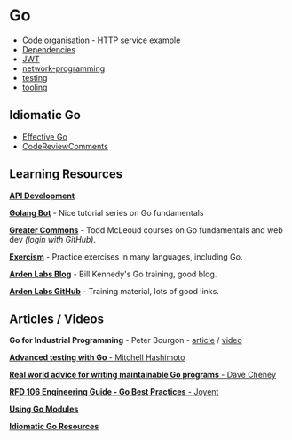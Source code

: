 # Go

- [Code organisation](./code-organisation/) - HTTP service example
- [Dependencies](./dependencies/)
- [JWT](./jwt/)
- [network-programming](./network-programming/)
- [testing](./testing/)
- [tooling](./tooling/)

## Idiomatic Go

- [Effective Go](https://golang.org/doc/effective_go.html)
- [CodeReviewComments](https://github.com/golang/go/wiki/CodeReviewComments)
 
## Learning Resources

**[API Development](https://leanpub.com/b/golang-app-bundle)**

**[Golang Bot](https://golangbot.com/learn-golang-series)** - Nice tutorial series on Go fundamentals

**[Greater Commons](https://greatercommons.com/learn/golang)** - Todd McLeoud courses on Go fundamentals and web dev _(login with GitHub)_.

**[Exercism](http://exercism.io/)** - Practice exercises in many languages, including Go.

**[Arden Labs Blog](https://www.ardanlabs.com/blog/)** - Bill Kennedy's Go training, good blog.

**[Arden Labs GitHub](https://github.com/ardanlabs/gotraining)** - Training material, lots of good links.

## Articles / Videos

**Go for Industrial Programming** - Peter Bourgon - [article](http://peter.bourgon.org/go-for-industrial-programming/) / [video](https://www.youtube.com/watch?v=PTE4VJIdHPg)

[**Advanced testing with Go** - Mitchell Hashimoto](https://www.youtube.com/watch?v=8hQG7QlcLBk)

[**Real world advice for writing maintainable Go programs** - Dave Cheney](https://dave.cheney.net/practical-go/presentations/qcon-china.html)

[**RFD 106 Engineering Guide - Go Best Practices** - Joyent](https://github.com/joyent/rfd/blob/master/rfd/0106/README.adoc)

[**Using Go Modules**](https://blog.golang.org/using-go-modules)

[**Idiomatic Go Resources**](https://medium.com/@dgryski/idiomatic-go-resources-966535376dba)

